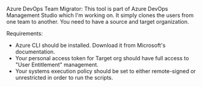 Azure DevOps Team Migrator:
This tool is part of Azure DevOps Management Studio which I'm working on. It simply clones the users from one team to another. You need to have a source and target organization.

Requirements:
- Azure CLI should be installed. Download it from Microsoft's documentation.
- Your personal access token for Target org should have full access to "User Entitlement" management.
- Your systems execution policy should be set to either remote-signed or unrestricted in order to run the scripts. 
